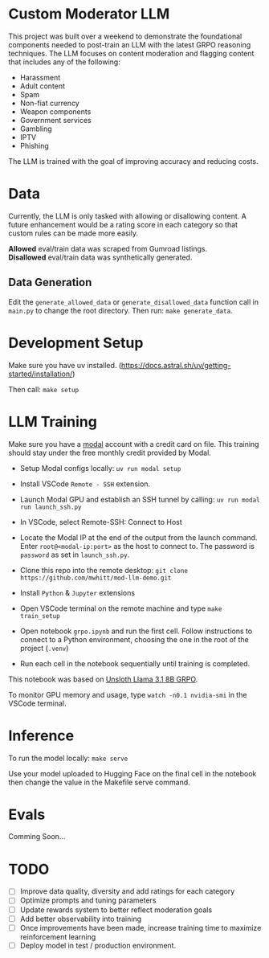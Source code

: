 # Custom Moderator LLM

This project was built over a weekend to demonstrate the foundational components needed to post-train an LLM with the latest GRPO reasoning techniques. The LLM focuses on content moderation and flagging content that includes any of the following:
- Harassment
- Adult content
- Spam
- Non-fiat currency
- Weapon components
- Government services
- Gambling
- IPTV
- Phishing

The LLM is trained with the goal of improving accuracy and reducing costs.

# Data

Currently, the LLM is only tasked with allowing or disallowing content. A future enhancement would be a rating score in each category so that custom rules can be made more easily.

**Allowed** eval/train data was scraped from Gumroad listings.  
**Disallowed** eval/train data was synthetically generated.

## Data Generation

Edit the `generate_allowed_data` or `generate_disallowed_data` function call in `main.py` to change the root directory. Then run: `make generate_data`.

# Development Setup

Make sure you have uv installed. (https://docs.astral.sh/uv/getting-started/installation/)

Then call: `make setup`

# LLM Training

Make sure you have a [modal](https://modal.com/) account with a credit card on file. This training should stay under the free monthly credit provided by Modal.

- Setup Modal configs locally: `uv run modal setup`

- Install VSCode `Remote - SSH` extension.

- Launch Modal GPU and establish an SSH tunnel by calling: `uv run modal run launch_ssh.py`

- In VSCode, select Remote-SSH: Connect to Host

- Locate the Modal IP at the end of the output from the launch command. Enter `root@<modal-ip:port>` as the host to connect to. The password is `password` as set in `launch_ssh.py`.

- Clone this repo into the remote desktop: `git clone https://github.com/mwhitt/mod-llm-demo.git`

- Install `Python` & `Jupyter` extensions

- Open VSCode terminal on the remote machine and type `make train_setup`

- Open notebook `grpo.ipynb` and run the first cell. Follow instructions to connect to a Python environment, choosing the one in the root of the project (`.venv`)

- Run each cell in the notebook sequentially until training is completed.

This notebook was based on [Unsloth Llama 3.1 8B GRPO](https://colab.research.google.com/github/unslothai/notebooks/blob/main/nb/Llama3.1_(8B)-GRPO.ipynb#scrollTo=ptqkXK2D4d6p).

To monitor GPU memory and usage, type `watch -n0.1 nvidia-smi` in the VSCode terminal.

# Inference
To run the model locally: `make serve`  

Use your model uploaded to Hugging Face on the final cell in the notebook then change the value in the Makefile serve command.

# Evals
Comming Soon...

# TODO

- [ ] Improve data quality, diversity and add ratings for each category
- [ ] Optimize prompts and tuning parameters
- [ ] Update rewards system to better reflect moderation goals
- [ ] Add better observability into training
- [ ] Once improvements have been made, increase training time to maximize reinforcement learning
- [ ] Deploy model in test / production environment. 